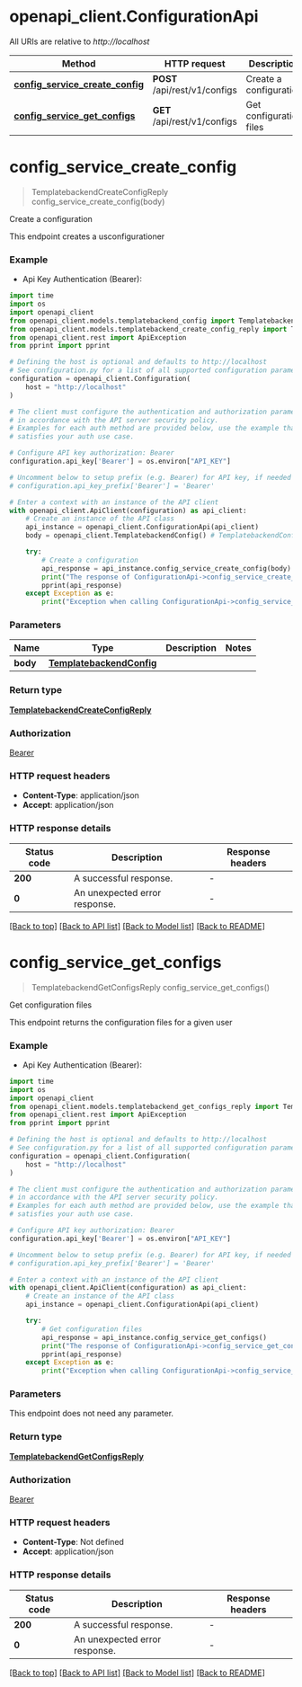 # openapi_client.ConfigurationApi

All URIs are relative to *http://localhost*

Method | HTTP request | Description
------------- | ------------- | -------------
[**config_service_create_config**](ConfigurationApi.md#config_service_create_config) | **POST** /api/rest/v1/configs | Create a configuration
[**config_service_get_configs**](ConfigurationApi.md#config_service_get_configs) | **GET** /api/rest/v1/configs | Get configuration files


# **config_service_create_config**
> TemplatebackendCreateConfigReply config_service_create_config(body)

Create a configuration

This endpoint creates a usconfigurationer

### Example

* Api Key Authentication (Bearer):

```python
import time
import os
import openapi_client
from openapi_client.models.templatebackend_config import TemplatebackendConfig
from openapi_client.models.templatebackend_create_config_reply import TemplatebackendCreateConfigReply
from openapi_client.rest import ApiException
from pprint import pprint

# Defining the host is optional and defaults to http://localhost
# See configuration.py for a list of all supported configuration parameters.
configuration = openapi_client.Configuration(
    host = "http://localhost"
)

# The client must configure the authentication and authorization parameters
# in accordance with the API server security policy.
# Examples for each auth method are provided below, use the example that
# satisfies your auth use case.

# Configure API key authorization: Bearer
configuration.api_key['Bearer'] = os.environ["API_KEY"]

# Uncomment below to setup prefix (e.g. Bearer) for API key, if needed
# configuration.api_key_prefix['Bearer'] = 'Bearer'

# Enter a context with an instance of the API client
with openapi_client.ApiClient(configuration) as api_client:
    # Create an instance of the API class
    api_instance = openapi_client.ConfigurationApi(api_client)
    body = openapi_client.TemplatebackendConfig() # TemplatebackendConfig | 

    try:
        # Create a configuration
        api_response = api_instance.config_service_create_config(body)
        print("The response of ConfigurationApi->config_service_create_config:\n")
        pprint(api_response)
    except Exception as e:
        print("Exception when calling ConfigurationApi->config_service_create_config: %s\n" % e)
```



### Parameters


Name | Type | Description  | Notes
------------- | ------------- | ------------- | -------------
 **body** | [**TemplatebackendConfig**](TemplatebackendConfig.md)|  | 

### Return type

[**TemplatebackendCreateConfigReply**](TemplatebackendCreateConfigReply.md)

### Authorization

[Bearer](../README.md#Bearer)

### HTTP request headers

 - **Content-Type**: application/json
 - **Accept**: application/json

### HTTP response details

| Status code | Description | Response headers |
|-------------|-------------|------------------|
**200** | A successful response. |  -  |
**0** | An unexpected error response. |  -  |

[[Back to top]](#) [[Back to API list]](../README.md#documentation-for-api-endpoints) [[Back to Model list]](../README.md#documentation-for-models) [[Back to README]](../README.md)

# **config_service_get_configs**
> TemplatebackendGetConfigsReply config_service_get_configs()

Get configuration files

This endpoint returns the configuration files for a given user

### Example

* Api Key Authentication (Bearer):

```python
import time
import os
import openapi_client
from openapi_client.models.templatebackend_get_configs_reply import TemplatebackendGetConfigsReply
from openapi_client.rest import ApiException
from pprint import pprint

# Defining the host is optional and defaults to http://localhost
# See configuration.py for a list of all supported configuration parameters.
configuration = openapi_client.Configuration(
    host = "http://localhost"
)

# The client must configure the authentication and authorization parameters
# in accordance with the API server security policy.
# Examples for each auth method are provided below, use the example that
# satisfies your auth use case.

# Configure API key authorization: Bearer
configuration.api_key['Bearer'] = os.environ["API_KEY"]

# Uncomment below to setup prefix (e.g. Bearer) for API key, if needed
# configuration.api_key_prefix['Bearer'] = 'Bearer'

# Enter a context with an instance of the API client
with openapi_client.ApiClient(configuration) as api_client:
    # Create an instance of the API class
    api_instance = openapi_client.ConfigurationApi(api_client)

    try:
        # Get configuration files
        api_response = api_instance.config_service_get_configs()
        print("The response of ConfigurationApi->config_service_get_configs:\n")
        pprint(api_response)
    except Exception as e:
        print("Exception when calling ConfigurationApi->config_service_get_configs: %s\n" % e)
```



### Parameters

This endpoint does not need any parameter.

### Return type

[**TemplatebackendGetConfigsReply**](TemplatebackendGetConfigsReply.md)

### Authorization

[Bearer](../README.md#Bearer)

### HTTP request headers

 - **Content-Type**: Not defined
 - **Accept**: application/json

### HTTP response details

| Status code | Description | Response headers |
|-------------|-------------|------------------|
**200** | A successful response. |  -  |
**0** | An unexpected error response. |  -  |

[[Back to top]](#) [[Back to API list]](../README.md#documentation-for-api-endpoints) [[Back to Model list]](../README.md#documentation-for-models) [[Back to README]](../README.md)

